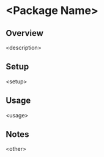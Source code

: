 # \<Package Name\>
## Overview

\<description\>

## Setup

\<setup\>

## Usage

\<usage\>

## Notes

\<other\>